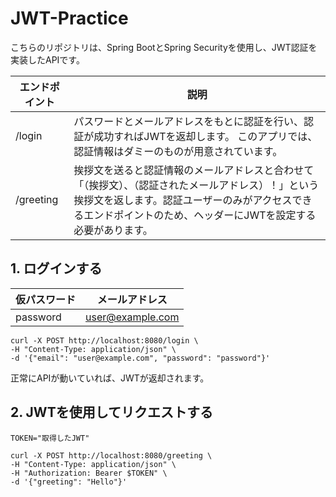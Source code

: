 # JWT-Practice

こちらのリポジトリは、Spring BootとSpring Securityを使用し、JWT認証を実装したAPIです。

| エンドポイント   | 説明                                                                                                          |
|-----------|-------------------------------------------------------------------------------------------------------------|
| /login    | パスワードとメールアドレスをもとに認証を行い、認証が成功すればJWTを返却します。 このアプリでは、認証情報はダミーのものが用意されています。                                     |
| /greeting | 挨拶文を送ると認証情報のメールアドレスと合わせて「（挨拶文）、（認証されたメールアドレス）！」という挨拶文を返します。認証ユーザーのみがアクセスできるエンドポイントのため、ヘッダーにJWTを設定する必要があります。 |


## 1. ログインする

| 仮パスワード   | メールアドレス |
|----------|---------|
| password | user@example.com      |

```shell
curl -X POST http://localhost:8080/login \
-H "Content-Type: application/json" \
-d '{"email": "user@example.com", "password": "password"}'
```

正常にAPIが動いていれば、JWTが返却されます。


## 2. JWTを使用してリクエストする

```shell
TOKEN="取得したJWT"

curl -X POST http://localhost:8080/greeting \
-H "Content-Type: application/json" \
-H "Authorization: Bearer $TOKEN" \
-d '{"greeting": "Hello"}'
```
